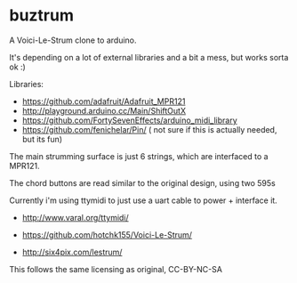 # buztrum
A Voici-Le-Strum clone to arduino.

It's depending on a lot of external libraries and a bit a mess, but works sorta ok :)

Libraries:

  * https://github.com/adafruit/Adafruit_MPR121
  * http://playground.arduino.cc/Main/ShiftOutX
  * https://github.com/FortySevenEffects/arduino_midi_library
  * https://github.com/fenichelar/Pin/ ( not sure if this is actually needed, but its fun)

The main strumming surface is just 6 strings, which are interfaced to a MPR121.

The chord buttons are read similar to the original design, using two 595s

Currently i'm using ttymidi to just use a uart cable to power + interface it.

  * http://www.varal.org/ttymidi/

  * https://github.com/hotchk155/Voici-Le-Strum/
  * http://six4pix.com/lestrum/

This follows the same licensing as original, CC-BY-NC-SA 
